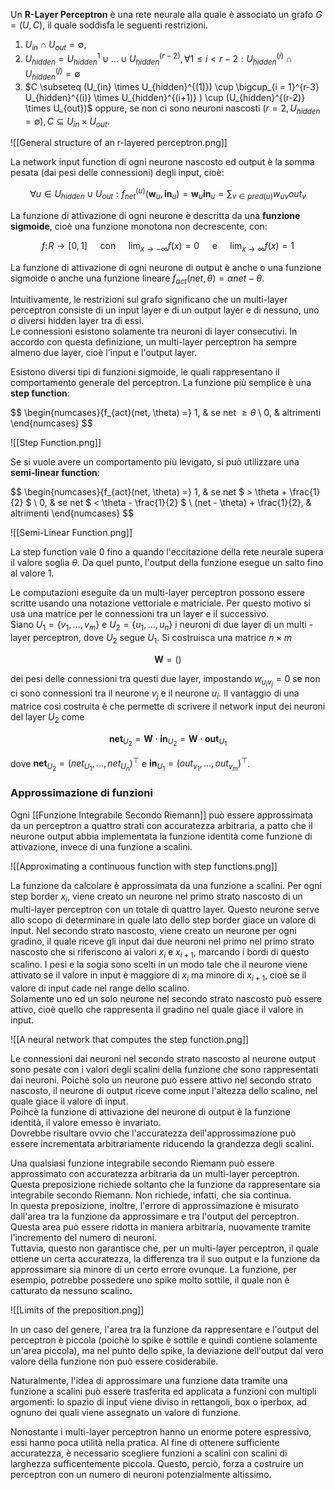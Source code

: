 Un **R-Layer Perceptron** è una rete neurale alla quale è associato un grafo $G = (U, C)$, il quale soddisfa le seguenti restrizioni.
1) $U_{in} \cap U_{out} = \emptyset ,$
2) $U_{hidden} = U_{hidden}^{1} \cup ... \cup U_{hidden}^{(r-2)}, \forall 1\leq i < r - 2 : U_{hidden}^{(i)} \cap U_{hidden}^{(j)} = \emptyset$
3) $C \subseteq (U_{in} \times U_{hidden}^{(1)}) \cup \bigcup_{i = 1}^{r-3} U_{hidden}^{(i)} \times U_{hidden}^{(i+1)} ) \cup (U_{hidden}^{(r-2)} \times U_{out})$ oppure, se non ci sono neuroni nascosti $(r = 2, U_{hidden} = \emptyset), C \subseteq U_{in} \times U_{out}$.

![[General structure of an r-layered perceptron.png]]

La network input function di ogni neurone nascosto ed output è la somma pesata (dai pesi delle connessioni) degli input, cioè:

$$
\forall u \in U_{hidden} \cup U_{out} : f_{net}^{(u)}(\textbf{w}_{u}, \textbf{in}_{u}) = \textbf{w}_{u}\textbf{in}_{u} = \sum_{v \in pred(u)} w_{uv}out_{v}
$$

La funzione di attivazione di ogni neurone è descritta da una **funzione sigmoide**, cioè una funzione monotona non decrescente, con:

$$ f: \!R \rightarrow [0, 1] \quad \text{ con } \quad \lim_{x \rightarrow - \infty} f(x) = 0 \quad \text{ e } \quad \lim_{x \rightarrow \infty} f(x) = 1 $$

La funzione di attivazione di ogni neurone di output è anche o una funzione sigmoide o anche una funzione lineare $f_{act}(net, \theta) = \alpha net - \theta$.

Intuitivamente, le restrizioni sul grafo significano che un multi-layer perceptron consiste di un input layer e di un output layer e di nessuno, uno o diversi hidden layer tra di essi.<br />
Le connessioni esistono solamente tra neuroni di layer consecutivi. In accordo con questa definizione, un multi-layer perceptron ha sempre almeno due layer, cioè l'input e l'output layer.

Esistono diversi tipi di funzioni sigmoide, le quali rappresentano il comportamento generale del perceptron. La funzione più semplice è una **step function**:

$$
\begin{numcases}{f_{act}(net, \theta) =}
  1, & se net $\geq \theta$ \\
  0, & altrimenti
\end{numcases}
$$

![[Step Function.png]]

Se si vuole avere un comportamento più levigato, si può utilizzare una **semi-linear function**:

$$
\begin{numcases}{f_{act}(net, \theta) =}
  1, & se net $ > \theta + \frac{1}{2} $ \\
  0, & se net $ < \theta - \frac{1}{2}  $ \\
  (net - \theta) + \frac{1}{2}, & altrimenti
\end{numcases}
$$

![[Semi-Linear Function.png]]

La step function vale 0 fino a quando l'eccitazione della rete neurale supera il valore soglia $\theta$. Da quel punto, l'output della funzione esegue un salto fino al valore 1.

Le computazioni eseguite da un multi-layer perceptron possono essere scritte usando una notazione vettoriale e matriciale. Per questo motivo si usa una matrice per le connessioni tra un layer e il successivo.<br />
Siano $U_{1} = \{ v_{1}, ..., v_{m} \}$ e $U_{2} = \{ u_{1}, ..., u_{n} \}$ i neuroni di due layer di un multi - layer perceptron, dove $U_{2}$ segue $U_{1}$. Si costruisca una matrice $n \times m$

$$\textbf{W} = \Bigg(\Bigg)$$

dei pesi delle connessioni tra questi due layer, impostando $w_{u_{i}v_{j}} = 0$ se non ci sono connessioni tra il neurone $v_{j}$ e il neurone $u_{i}$. Il vantaggio di una matrice così costruita è che permette di scrivere il network input dei neuroni del layer $U_{2}$ come

$$ 
\textbf{net}_{U_{2}} = \textbf{W} \cdot \textbf{in}_{U_{2}} = \textbf{W} \cdot \textbf{out}_{U_{1}}
$$

dove $\textbf{net}_{U_{2}} = (net_{U_{1}}, ..., net_{U_{n}})^{\top}$ e $\textbf{in}_{U_{1}} =  (out_{v_{1}}, ..., out_{v_{m}})^{\top}$.

### Approssimazione di funzioni ###

Ogni [[Funzione Integrabile Secondo Riemann]] può essere approssimata da un perceptron a quattro strati con accuratezza arbitraria, a patto che il neurone output abbia implementata la funzione identità come funzione di attivazione, invece di una funzione a scalini.

![[Approximating a continuous function with step functions.png]]

La funzione da calcolare è approssimata da una funzione a scalini. Per ogni step border $x_{i}$, viene creato un neurone nel primo strato nascosto di un multi-layer perceptron con un totale di quattro layer. Questo neurone serve allo scopo di determinare in quale lato dello step border giace un valore di input.
Nel secondo strato nascosto, viene creato un neurone per ogni gradino, il quale riceve gli input dai due neuroni nel primo nel primo strato nascosto che si riferiscono ai valori $x_i$ e $x_{i+1}$, marcando i bordi di questo scalino.
I pesi e la sogia sono scelti in un modo tale che il neurone viene attivato se il valore in input è maggiore di $x_{i}$ ma minore di $x_{i+1}$, cioè se il valore di input cade nel range dello scalino.<br />
Solamente uno ed un solo neurone nel secondo strato nascosto può essere attivo, cioè quello che rappresenta il gradino nel quale giace il valore in input.

![[A neural network that computes the step function.png]]

Le connessioni dai neuroni nel secondo strato nascosto al neurone output sono pesate con i valori degli scalini della funzione che sono rappresentati dai neuroni. Poichè solo un neurone può essere attivo nel secondo strato nascosto, il neurone di output riceve come input l'altezza dello scalino, nel quale giace il valore di input.<br />
Poihcè la funzione di attivazione del neurone di output è la funzione identità, il valore emesso è invariato.<br />
Dovrebbe risultare ovvio che l'accuratezza dell'approssimazione può essere incrementata arbitrariamente riducendo la grandezza degli scalini.

Una qualsiasi funzione integrabile secondo Riemann può essere approssimato con accuratezza arbitraria da un multi-layer perceptron. Questa preposizione richiede soltanto che la funzione da rappresentare sia integrabile secondo Riemann. Non richiede, infatti, che sia continua.<br />
In questa preposizione, inoltre, l'errore di approssimazione è misurato dall'area tra la funzione da approssimare e tra l'output del perceptron. Questa area può essere ridotta in maniera arbitraria, nuovamente tramite l'incremento del numero di neuroni.<br />
Tuttavia, questo non garantisce che, per un multi-layer perceptron, il quale ottiene un certa accuratezza, la differenza tra il suo output e la funzione da approssimare sia minore di un certo errore ovunque. La funzione, per esempio, potrebbe possedere uno spike molto sottile, il quale non è catturato da nessuno scalino.

![[Limits of the preposition.png]]

In un caso del genere, l'area tra la funzione da rappresentare e l'output del perceptron è piccola (poichè lo spike è sottile e quindi contiene solamente un'area piccola), ma nel punto dello spike, la deviazione dell'output dal vero valore della funzione non può essere cosiderabile.

Naturalmente, l'idea di approssimare una funzione data tramite una funzione a scalini può essere trasferita ed applicata a funzioni con multipli argomenti:
lo spazio di input viene diviso in rettangoli, box o iperbox, ad ognuno dei quali viene assegnato un valore di funzione.

Nonostante i multi-layer perceptron hanno un enorme potere espressivo, essi hanno poca utilità nella pratica. Al fine di ottenere sufficiente accuratezza, è necessario scegliere funzioni a scalini con scalini di larghezza sufficentemente piccola. Questo, perciò, forza a costruire un perceptron con un numero di neuroni potenzialmente altissimo.